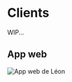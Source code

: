 # Clients

WIP...

## App web

![App web de Léon](/assets/img/web-app_client_fr.png "App web de Léon")
